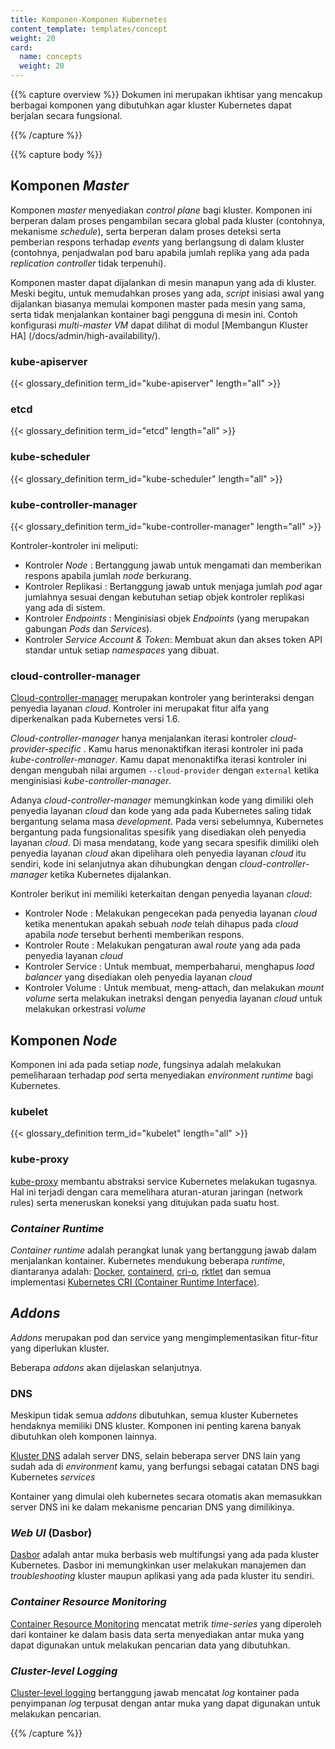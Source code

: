 ```yaml
---
title: Komponen-Komponen Kubernetes
content_template: templates/concept
weight: 20
card: 
  name: concepts
  weight: 20
---
```


{{% capture overview %}}
Dokumen ini merupakan ikhtisar yang mencakup berbagai komponen 
yang dibutuhkan agar kluster Kubernetes dapat berjalan secara fungsional.

{{% /capture %}}

{{% capture body %}}
## Komponen <i>Master</i>

Komponen <i>master</i> menyediakan <i>control plane</i> bagi kluster.
Komponen ini berperan dalam proses pengambilan secara global
pada kluster (contohnya, mekanisme <i>schedule</i>), serta berperan dalam proses
deteksi serta pemberian respons terhadap <i>events</i> yang berlangsung di dalam kluster
(contohnya, penjadwalan pod baru apabila jumlah replika yang ada pada 
<i>replication controller</i> tidak terpenuhi).

Komponen master dapat dijalankan di mesin manapun yang ada di kluster. Meski begitu, 
untuk memudahkan proses yang ada, <i>script</i> inisiasi awal yang dijalankan 
biasanya memulai komponen master pada mesin yang sama, serta tidak menjalankan 
kontainer bagi pengguna di mesin ini. Contoh konfigurasi <i>multi-master VM</i> 
dapat dilihat di modul [Membangun Kluster HA] (/docs/admin/high-availability/).

### kube-apiserver

{{< glossary_definition term_id="kube-apiserver" length="all" >}}

### etcd

{{< glossary_definition term_id="etcd" length="all" >}}

### kube-scheduler

{{< glossary_definition term_id="kube-scheduler" length="all" >}}

### kube-controller-manager

{{< glossary_definition term_id="kube-controller-manager" length="all" >}}

Kontroler-kontroler ini meliputi:

  * Kontroler <i>Node</i> : Bertanggung jawab untuk mengamati dan memberikan 
    respons apabila jumlah <i>node</i> berkurang.
  * Kontroler Replikasi : Bertanggung jawab untuk menjaga jumlah <i>pod</i> agar
    jumlahnya sesuai dengan kebutuhan setiap objek kontroler replikasi yang ada di sistem.
  * Kontroler <i>Endpoints</i> : Menginisiasi objek <i>Endpoints</i> 
    (yang merupakan gabungan <i>Pods</i> dan <i>Services</i>).
  * Kontroler <i>Service Account & Token</i>: Membuat akun dan 
    akses token API standar untuk setiap <i>namespaces</i> yang dibuat.

### cloud-controller-manager

[Cloud-controller-manager](/en/docs/tasks/administer-cluster/running-cloud-controller/) merupakan kontroler yang berinteraksi dengan penyedia layanan <i>cloud</i>. 
Kontroler ini merupakat fitur alfa yang diperkenalkan pada Kubernetes versi 1.6. 

<i>Cloud-controller-manager</i> hanya menjalankan iterasi kontroler <i>cloud-provider-specific</i> . 
Kamu harus menonaktifkan iterasi kontroler ini pada <i>kube-controller-manager</i>. 
Kamu dapat menonaktifka iterasi kontroler ini dengan mengubah nilai argumen `--cloud-provider` dengan `external` 
ketika menginisiasi <i>kube-controller-manager</i>.

Adanya <i>cloud-controller-manager</i> memungkinkan kode yang dimiliki oleh penyedia layanan <i>cloud</i>
dan kode yang ada pada Kubernetes saling tidak bergantung selama masa <i>development</i>.
Pada versi sebelumnya, Kubernetes bergantung pada fungsionalitas spesifik yang disediakan oleh
penyedia layanan <i>cloud</i>. Di masa mendatang, kode yang secara spesifik dimiliki oleh
penyedia layanan <i>cloud</i> akan dipelihara oleh penyedia layanan <i>cloud</i> itu sendiri, 
kode ini selanjutnya akan dihubungkan dengan <i>cloud-controller-manager</i> ketika Kubernetes dijalankan.

Kontroler berikut ini memiliki keterkaitan dengan penyedia layanan <i>cloud</i>:

  * Kontroler Node : Melakukan pengecekan pada penyedia layanan <i>cloud</i> ketika menentukan apakah sebuah <i>node</i> telah dihapus pada <i>cloud</i> apabila <i>node</i> tersebut berhenti memberikan respons.
  * Kontroler Route : Melakukan pengaturan awal <i>route</i> yang ada pada penyedia layanan <i>cloud</i>
  * Kontroler Service : Untuk membuat, memperbaharui, menghapus <i>load balancer</i> yang disediakan oleh penyedia layanan <i>cloud</i>
  * Kontroler Volume : Untuk membuat, meng-attach, dan melakukan <i>mount volume</i> serta melakukan inetraksi dengan penyedia layanan <i>cloud</i> untuk melakukan orkestrasi <i>volume</i>
 
## Komponen <i>Node</i>

Komponen ini ada pada setiap <i>node</i>, fungsinya adalah melakukan pemeliharaan terhadap <i>pod</i> serta menyediakan <i>environment runtime</i> bagi Kubernetes. 

### kubelet

{{< glossary_definition term_id="kubelet" length="all" >}}

### kube-proxy

[kube-proxy](/docs/admin/kube-proxy/) membantu abstraksi service Kubernetes melakukan tugasnya. Hal ini terjadi dengan cara memelihara aturan-aturan jaringan (network rules) serta meneruskan koneksi yang ditujukan pada suatu host.

### <i>Container Runtime</i>

<i>Container runtime</i> adalah perangkat lunak yang bertanggung jawab dalam menjalankan kontainer. 
Kubernetes mendukung beberapa <i>runtime</i>, diantaranya adalah: [Docker](http://www.docker.com), [containerd](https://containerd.io), [cri-o](https://cri-o.io/), [rktlet](https://github.com/kubernetes-incubator/rktlet) dan semua implementasi [Kubernetes CRI (Container Runtime Interface)](https://github.com/kubernetes/community/blob/master/contributors/devel/sig-node/container-runtime-interface.md).

## <i>Addons</i>

<i>Addons</i> merupakan pod dan service yang mengimplementasikan fitur-fitur yang diperlukan kluster.

Beberapa <i>addons</i> akan dijelaskan selanjutnya.

### DNS

Meskipun tidak semua <i>addons</i> dibutuhkan, semua kluster Kubernetes hendaknya 
memiliki DNS kluster. Komponen ini penting karena banyak dibutuhkan oleh komponen
lainnya. 

[Kluster DNS](/en/docs/concepts/cluster-administration/addons/      ) adalah server DNS, selain beberapa server DNS lain yang sudah ada di 
<i>environment</i> kamu, yang berfungsi sebagai catatan DNS bagi Kubernetes <i>services</i>

Kontainer yang dimulai oleh kubernetes secara otomatis akan memasukkan server DNS ini 
ke dalam mekanisme pencarian DNS yang dimilikinya.

### <i>Web UI</i> (Dasbor)

[Dasbor](/en/docs/tasks/access-application-cluster/web-ui-dashboard/) adalah antar muka berbasis web multifungsi yang ada pada kluster Kubernetes.
Dasbor ini memungkinkan user melakukan manajemen dan <i>troubleshooting</i> kluster maupun 
aplikasi yang ada pada kluster itu sendiri.

### <i>Container Resource Monitoring</i>

[Container Resource Monitoring](/en/docs/tasks/debug-application-cluster/resource-usage-monitoring/) mencatat metrik <i>time-series</i> yang diperoleh 
dari kontainer ke dalam basis data serta menyediakan antar muka yang dapat digunakan
untuk melakukan pencarian data yang dibutuhkan.

### <i>Cluster-level Logging</i>

[Cluster-level logging](/en/docs/concepts/cluster-administration/logging/) bertanggung jawab mencatat <i>log</i> kontainer pada 
penyimpanan <i>log</i> terpusat dengan antar muka yang dapat digunakan untuk melakukan 
pencarian.

{{% /capture %}}



